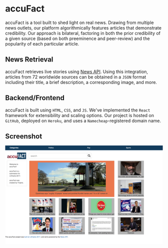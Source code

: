 # accuFact

accuFact is a tool built to shed light on real news.  Drawing from multiple news outlets, our platform algorithmically features articles that demonstrate credibility.  Our approach is bilateral, factoring in both the prior credibility of a given source (based on both preeminence and peer-review) and the popularity of each particular article.

## News Retrieval

accuFact retrieves live stories using [News API](https://newsapi.org).  Using this integration, articles from 72 worldwide sources can be obtained in a `JSON` format including their title, a brief description, a corresponding image, and more.

## Backend/Frontend

accuFact is built using `HTML`, `CSS`, and `JS`.  We've implemented the `React` framework for extensibility and scaling options.  Our project is hosted on `GitHub`, deployed on `Heroku`, and uses a `Namecheap`-registered domain name.

## Screenshot

![accuFact Homepage](screenshot.png)
